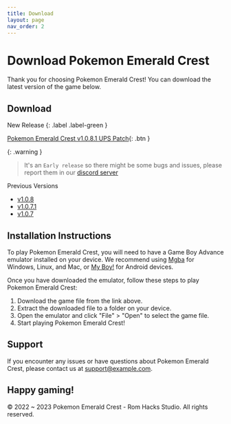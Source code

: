 ```yaml
---
title: Download
layout: page
nav_order: 2
---
```


# Download Pokemon Emerald Crest

Thank you for choosing Pokemon Emerald Crest! You can download the latest version of the game below.

## Download 
New Release 
{: .label .label-green }

[Pokemon Emerald Crest v1.0.8.1 UPS Patch](https://www.mediafire.com/file/tgxpvmgwhhyj8c4/PokemonEmeraldCrestv1.0.8.1.zip/file){: .btn }

{: .warning }
> It's an `Early release` so there might be some bugs and issues, please report them in our [discord server]

Previous Versions

- [v1.0.8]()
- [v1.0.7.1]()
- [v1.0.7]()

## Installation Instructions

To play Pokemon Emerald Crest, you will need to have a Game Boy Advance emulator installed on your device. We recommend using [Mgba](https://vba-m.com/) for Windows, Linux, and Mac, or [My Boy!](https://play.google.com/store/apps/details?id=com.fastemulator.gba) for Android devices.

Once you have downloaded the emulator, follow these steps to play Pokemon Emerald Crest:

1. Download the game file from the link above.
2. Extract the downloaded file to a folder on your device.
3. Open the emulator and click "File" > "Open" to select the game file.
4. Start playing Pokemon Emerald Crest!

## Support

If you encounter any issues or have questions about Pokemon Emerald Crest, please contact us at support@example.com.

Happy gaming!
---

&copy; 2022 ~ 2023 Pokemon Emerald Crest - Rom Hacks Studio. All rights reserved.

[discord server]: https://discord.gg/aaghat-s-server-965900074532081674 
